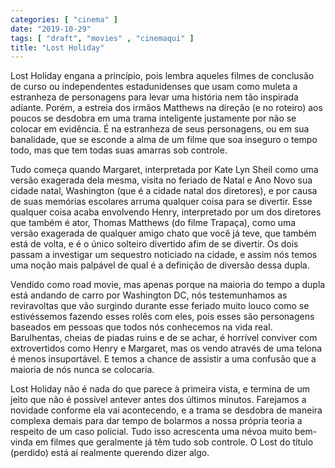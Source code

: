 ```yaml
---
categories: [ "cinema" ]
date: "2019-10-29"
tags: [ "draft", "movies" , "cinemaqui" ]
title: "Lost Holiday"
---
```

Lost Holiday engana a princípio, pois lembra aqueles filmes de
conclusão de curso ou independentes estadunidenses que usam como
muleta a estranheza de personagens para levar uma história nem tão
inspirada adiante. Porém, a estreia dos irmãos Matthews na direção
(e no roteiro) aos poucos se desdobra em uma trama inteligente justamente
por não se colocar em evidência. É na estranheza de seus personagens,
ou em sua banalidade, que se esconde a alma de um filme que soa inseguro
o tempo todo, mas que tem todas suas amarras sob controle.

Tudo começa quando Margaret, interpretada por Kate Lyn Sheil como uma
versão exagerada dela mesma, visita no feriado de Natal e Ano Novo
sua cidade natal, Washington (que é a cidade natal dos diretores),
e por causa de suas memórias escolares arruma qualquer coisa para se
divertir. Esse qualquer coisa acaba envolvendo Henry, interpretado por um
dos diretores que também é ator, Thomas Matthews (do filme Trapaça),
como uma versão exagerada de qualquer amigo chato que você já teve,
que também está de volta, e é o único solteiro divertido afim de se
divertir. Os dois passam a investigar um sequestro noticiado na cidade,
e assim nós temos uma noção mais palpável de qual é a definição
de diversão dessa dupla.

Vendido como road movie, mas apenas porque na maioria do tempo a
dupla está andando de carro por Washington DC, nós testemunhamos
as reviravoltas que vão surgindo durante esse feriado muito louco
como se estivéssemos fazendo esses rolês com eles, pois esses são
personagens baseados em pessoas que todos nós conhecemos na vida
real. Barulhentas, cheias de piadas ruins e de se achar, é horrível
conviver com extrovertidos como Henry e Margaret, mas os vendo através
de uma telona é menos insuportável. E temos a chance de assistir a
uma confusão que a maioria de nós nunca se colocaria.

Lost Holiday não é nada do que parece à primeira vista, e termina de um
jeito que não é possível antever antes dos últimos minutos. Farejamos
a novidade conforme ela vai acontecendo, e a trama se desdobra de maneira
complexa demais para dar tempo de bolarmos a nossa própria teoria a
respeito de um caso policial. Tudo isso acrescenta uma névoa muito
bem-vinda em filmes que geralmente já têm tudo sob controle. O Lost
do título (perdido) está aí realmente querendo dizer algo.
